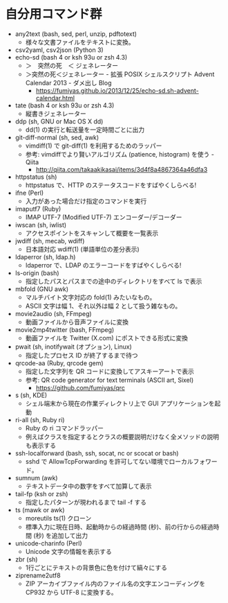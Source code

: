 # 自分用コマンド群

* any2text (bash, sed, perl, unzip, pdftotext)
    * 様々な文書ファイルをテキストに変換。
* csv2yaml, csv2json (Python 3)
* echo-sd (bash 4 or ksh 93u or zsh 4.3)
    * ＞　突然の死　＜ ジェネレーター
    * ＞突然の死＜ジェネレーター - 拡張 POSIX シェルスクリプト Advent Calendar 2013 - ダメ出し Blog
        * <https://fumiyas.github.io/2013/12/25/echo-sd.sh-advent-calendar.html>
* tate (bash 4 or ksh 93u or zsh 4.3)
    * 縦書きジェネレーター
* ddp (sh, GNU or Mac OS X dd)
    * dd(1) の実行と転送量を一定時間ごとに出力
* git-diff-normal (sh, sed, awk)
    * vimdiff(1) で git-diff(1) を利用するためのラッパー
    * 参考: vimdiffでより賢いアルゴリズム (patience, histogram) を使う - Qiita
        * <http://qiita.com/takaakikasai/items/3d4f8a4867364a46dfa3>
* httpstatus (sh)
    * httpstatus で、HTTP のステータスコードをすばやくしらべる!
* ifne (Perl)
    * 入力があった場合だけ指定のコマンドを実行
* imaputf7 (Ruby)
    * IMAP UTF-7 (Modified UTF-7) エンコーダー/デコーダー
* iwscan (sh, iwlist)
    * アクセスポイントをスキャンして概要を一覧表示
* jwdiff (sh, mecab, wdiff)
    * 日本語対応 wdiff(1) (単語単位の差分表示)
* ldaperror (sh, ldap.h)
    * ldaperror で、LDAP のエラーコードをすばやくしらべる!
* ls-origin (bash)
    * 指定したパスとパスまでの途中のディレクトリをすべて ls で表示
* mbfold (GNU awk)
    * マルチバイト文字対応の fold(1) みたいなもの。
    * ASCII 文字は幅 1、それ以外は幅 2 として扱う雑なもの。
* movie2audio (sh, FFmpeg)
    * 動画ファイルから音声ファイルに変換
* movie2mp4twitter (bash, FFmpeg)
    * 動画ファイルを Twitter (X.com) にポストできる形式に変換
* pwait (sh, inotifywait (オプション), Linux)
    * 指定したプロセス ID が終了するまで待つ
* qrcode-aa (Ruby, qrcode gem)
    * 指定した文字列を QR コードに変換してアスキーアートで表示
    * 参考: QR code generator for text terminals (ASCII art, Sixel)
        * <https://github.com/fumiyas/qrc>
* s (sh, KDE)
    * シェル端末から現在の作業ディレクトリ上で GUI アプリケーションを起動
* ri-all (sh, Ruby ri)
    * Ruby の ri コマンドラッパー
    * 例えばクラスを指定するとクラスの概要説明だけなく全メソッドの説明も表示する
* ssh-localforward (bash, ssh, socat, nc or scocat or bash)
    * sshd で AllowTcpForwarding を許可してない環境でローカルフォワード。
* sumnum (awk)
    * テキストデータ中の数字をすべて加算して表示
* tail-fp (ksh or zsh)
    * 指定したパターンが現われるまで tail -f する
* ts (mawk or awk)
    * moreutils ts(1) クローン
    * 標準入力に現在日時、起動時からの経過時間 (秒)、前の行からの経過時間 (秒) を追加して出力
* unicode-charinfo (Perl)
    * Unicode 文字の情報を表示する
* zbr (sh)
    * 1行ごとにテキストの背景色に色を付けて縞々にする
* ziprename2utf8
    * ZIP アーカイブファイル内のファイル名の文字エンコーディングを
      CP932 から UTF-8 に変換する。

